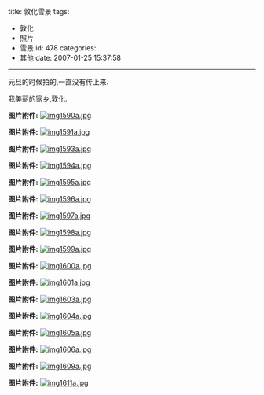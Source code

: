 title: 敦化雪景
tags:
  - 敦化
  - 照片
  - 雪景
id: 478
categories:
  - 其他
date: 2007-01-25 15:37:58
---

元旦的时候拍的,一直没有传上来.

我美丽的家乡,敦化.

**图片附件:**
[![img1590a.jpg](//blog.foolbird.net/wp-content/uploads/2007/01/105_img1590a.jpg)](http://www.foolbird.net/?attachment_id=97 "img1590a.jpg")

**图片附件:**
[![img1591a.jpg](//blog.foolbird.net/wp-content/uploads/2007/01/106_img1591a.jpg)](http://www.foolbird.net/?attachment_id=98 "img1591a.jpg")

**图片附件:**
[![img1593a.jpg](//blog.foolbird.net/wp-content/uploads/2007/01/108_img1593a.jpg)](http://www.foolbird.net/?attachment_id=99 "img1593a.jpg")

**图片附件:**
[![img1594a.jpg](//blog.foolbird.net/wp-content/uploads/2007/01/109_img1594a.jpg)](http://www.foolbird.net/?attachment_id=100 "img1594a.jpg")

**图片附件:**
[![img1595a.jpg](//blog.foolbird.net/wp-content/uploads/2007/01/110_img1595a.jpg)](http://www.foolbird.net/?attachment_id=101 "img1595a.jpg")

**图片附件:**
[![img1596a.jpg](//blog.foolbird.net/wp-content/uploads/2007/01/111_img1596a.jpg)](http://www.foolbird.net/?attachment_id=102 "img1596a.jpg")

**图片附件:**
[![img1597a.jpg](//blog.foolbird.net/wp-content/uploads/2007/01/112_img1597a.jpg)](http://www.foolbird.net/?attachment_id=103 "img1597a.jpg")

**图片附件:**
[![img1598a.jpg](//blog.foolbird.net/wp-content/uploads/2007/01/113_img1598a.jpg)](http://www.foolbird.net/?attachment_id=104 "img1598a.jpg")

**图片附件:**
[![img1599a.jpg](//blog.foolbird.net/wp-content/uploads/2007/01/114_img1599a.jpg)](http://www.foolbird.net/?attachment_id=105 "img1599a.jpg")

**图片附件:**
[![img1600a.jpg](//blog.foolbird.net/wp-content/uploads/2007/01/115_img1600a.jpg)](http://www.foolbird.net/?attachment_id=106 "img1600a.jpg")

**图片附件:**
[![img1601a.jpg](//blog.foolbird.net/wp-content/uploads/2007/01/116_img1601a.jpg)](http://www.foolbird.net/?attachment_id=107 "img1601a.jpg")

**图片附件:**
[![img1603a.jpg](//blog.foolbird.net/wp-content/uploads/2007/01/117_img1603a.jpg)](http://www.foolbird.net/?attachment_id=108 "img1603a.jpg")

**图片附件:**
[![img1604a.jpg](//blog.foolbird.net/wp-content/uploads/2007/01/118_img1604a.jpg)](http://www.foolbird.net/?attachment_id=109 "img1604a.jpg")

**图片附件:**
[![img1605a.jpg](//blog.foolbird.net/wp-content/uploads/2007/01/119_img1605a.jpg)](http://www.foolbird.net/?attachment_id=110 "img1605a.jpg")

**图片附件:**
[![img1606a.jpg](//blog.foolbird.net/wp-content/uploads/2007/01/120_img1606a.jpg)](http://www.foolbird.net/?attachment_id=111 "img1606a.jpg")

**图片附件:**
[![img1609a.jpg](//blog.foolbird.net/wp-content/uploads/2007/01/121_img1609a.jpg)](http://www.foolbird.net/?attachment_id=112 "img1609a.jpg")

**图片附件:**
[![img1611a.jpg](//blog.foolbird.net/wp-content/uploads/2007/01/122_img1611a.jpg)](http://www.foolbird.net/?attachment_id=113 "img1611a.jpg")
